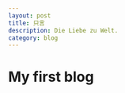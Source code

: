 ```yaml
---
layout: post
title: 只言
description: Die Liebe zu Welt.
category: blog
---
```


# My first blog



[Mukosame]:    http://mukosame.github.io  "Mukosame"
